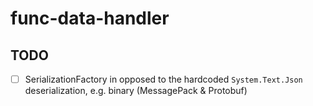 # func-data-handler

## TODO

- [ ] SerializationFactory in opposed to the hardcoded `System.Text.Json` deserialization, e.g. binary (MessagePack & Protobuf)
